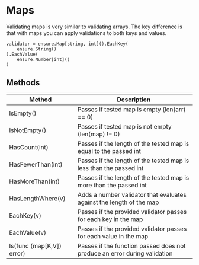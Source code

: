 # Maps

Validating maps is very similar to validating arrays.  The key difference is
that with maps you can apply validations to both keys and values.

```
validator = ensure.Map[string, int]().EachKey(
    ensure.String()
).EachValue(
    ensure.Number[int]()
)
```

## Methods

| Method                    | Description                                                               |
|---------------------------|---------------------------------------------------------------------------|
| IsEmpty()                 | Passes if tested map is empty (len(arr) == 0)                             |
| IsNotEmpty()              | Passes if tested map is not empty (len(map) != 0)                         |
| HasCount(int)             | Passes if the length of the tested map is equal to the passed int         |
| HasFewerThan(int)         | Passes if the length of the tested map is less than the passed int        |
| HasMoreThan(int)          | Passes if the length of the tested map is more than the passed int        |
| HasLengthWhere(v)         | Adds a number validator that evaluates against the length of the map      |
| EachKey(v)                | Passes if the provided validator passes for each key in the map           |
| EachValue(v)              | Passes if the provided validator passes for each value in the map         |
| Is(func (map[K,V]) error) | Passes if the function passed does not produce an error during validation |
